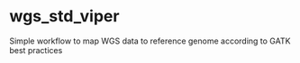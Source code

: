 # wgs_std_viper
Simple workflow to map WGS data to reference genome according to GATK best practices
